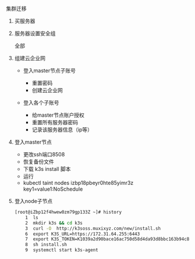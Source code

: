 集群迁移

1. 买服务器

2. 服务器设置安全组

   全部

3. 组建云企业网

   - 登入master节点子账号
     - 重置密码
     - 创建云企业网

   - 登入各个子账号
     - 给master节点账户授权
     - 重置所有服务器密码
     - 记录该服务器信息（ip等）

4. 登入master节点

   - 更改ssh端口8508
   - 恢复备份文件
   - 下载 k3s install 脚本
   - 运行
   - kubectl taint nodes izbp18pbeyr0hte85yimr3z key1=value1:NoSchedule   

5. 登入node子节点

   ```bash
   [root@iZbp12f4hwew0zm79gp133Z ~]# history
       1  ls
       2  mkdir k3s && cd k3s
       3  curl -O  http://k3soss.muxixyz.com/new/install.sh
       6  export K3S_URL=https://172.31.64.255:6443
       7  export K3S_TOKEN=K1039a2d90bace16ac750d58d4da93d8bbc163b94c8d0b99ee940d963ef3ecdb575::server:c5509206100238c6beeca0d776fa3f7b
       8  sh install.sh
       9  systemctl start k3s-agent
   ```




